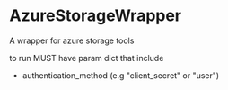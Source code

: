 # AzureStorageWrapper
A wrapper for azure storage tools

to run MUST have param dict that include
- authentication_method (e.g "client_secret" or "user")
